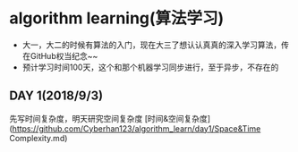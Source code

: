 # algorithm learning(算法学习)
-  大一，大二的时候有算法的入门，现在大三了想认认真真的深入学习算法，传在GitHub权当纪念~~
-  预计学习时间100天，这个和那个机器学习同步进行，至于异步，不存在的

## DAY 1(2018/9/3)
先写时间复杂度，明天研究空间复杂度
[时间&空间复杂度](https://github.com/Cyberhan123/algorithm_learn/day1/Space&Time Complexity.md)
